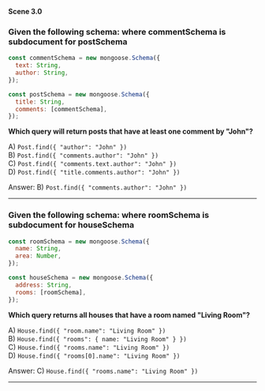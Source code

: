 **Scene 3.0**

### **Given the following schema: where commentSchema is subdocument for postSchema**

```js
const commentSchema = new mongoose.Schema({
  text: String,
  author: String,
});

const postSchema = new mongoose.Schema({
  title: String,
  comments: [commentSchema],
});
```

**Which query will return posts that have at least one comment by "John"?**

A) `Post.find({ "author": "John" })`  
B) `Post.find({ "comments.author": "John" })`  
C) `Post.find({ "comments.text.author": "John" })`  
D) `Post.find({ "title.comments.author": "John" })`

Answer: B) `Post.find({ "comments.author": "John" })`

---

### **Given the following schema: where roomSchema is subdocument for houseSchema**

```js
const roomSchema = new mongoose.Schema({
  name: String,
  area: Number,
});

const houseSchema = new mongoose.Schema({
  address: String,
  rooms: [roomSchema],
});
```

**Which query returns all houses that have a room named "Living Room"?**

A) `House.find({ "room.name": "Living Room" })`  
B) `House.find({ "rooms": { name: "Living Room" } })`  
C) `House.find({ "rooms.name": "Living Room" })`  
D) `House.find({ "rooms[0].name": "Living Room" })`

Answer: C) `House.find({ "rooms.name": "Living Room" })`

---
